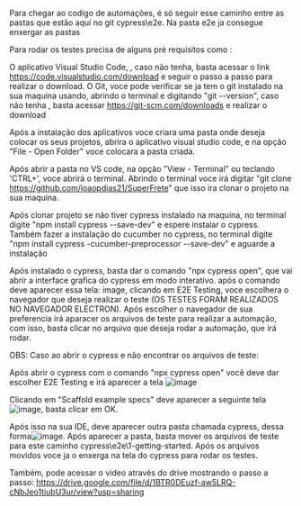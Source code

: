 Para chegar ao codigo de automações, é só seguir esse caminho entre as pastas que estão aqui no git cypress\e2e\. Na pasta e2e ja consegue enxergar as pastas  

Para rodar os testes precisa de alguns pré requisitos como :

O aplicativo Visual Studio Code, , caso não tenha, basta acessar o link https://code.visualstudio.com/download e seguir o passo a passo para realizar o download. O Git, voce pode verificar se ja tem o git instalado na sua maquina usando, abrindo o terminal e digitando "git --version", caso não tenha , basta acessar https://git-scm.com/downloads e realizar o download

Após a instalação dos aplicativos voce criara uma pasta onde deseja colocar os seus projetos, abrira o aplicativo visual studio code, e na opção "File - Open Folder" voce colocara a pasta criada.

Após abrir a pasta no VS code, na opção "View - Terminal" ou teclando 'CTRL+', voce abrirá o terminal. Abrindo o terminal voce irá digitar "git clone https://github.com/joaopdias21/SuperFrete" que isso ira clonar o projeto na sua maquina.

Após clonar projeto se não tiver cypress instalado na maquina, no terminal digite "npm install cypress --save-dev" e espere instalar o cypress.
Também fazer a instalação do cucumber no cypress, no terminal digite "npm install cypress -cucumber-preprocessor --save-dev" e aguarde a instalação

Após instalado o cypress, basta dar o comando "npx cypress open", que vai abrir a interface grafica do cypress em modo interativo. após o comando deve aparecer essa tela: image, clicando em E2E Testing, voce escolhera o navegador que deseja realizar o teste (OS TESTES FORAM REALIZADOS NO NAVEGADOR ELECTRON). Após escolher o navegador de sua preferencia irá aparacer os arquivos de teste para realizar a automação, com isso, basta clicar no arquivo que deseja rodar a automação, que irá rodar.

OBS: Caso ao abrir o cypress e não encontrar os arquivos de teste:

Após abrir o cypress com o comando "npx cypress open" você deve dar escolher E2E Testing e irá aparecer a tela ![image](https://github.com/user-attachments/assets/24ff54c4-7fe7-491e-bd65-543d2f55360c) 

Clicando em "Scaffold example specs" deve aparecer a seguinte tela ![image](https://github.com/user-attachments/assets/9cac5bc4-a2a0-46cb-8d72-71df605a5306), basta clicar em OK.

Após isso na sua IDE, deve aparecer outra pasta chamada cypress, dessa forma![image](https://github.com/user-attachments/assets/3c69c595-2cbf-41ae-9c3b-649444797b43).
Após aparecer a pasta, basta mover os arquivos de teste para este caminho cypress\e2e\1-getting-started. Após os arquivos movidos voce ja o enxerga na tela do cypress para rodar os testes.



Também, pode acessar o video através do drive mostrando o passo a passo:
https://drive.google.com/file/d/1BTR0DEuzf-aw5LRQ-cNbJeo1tiubU3ur/view?usp=sharing






